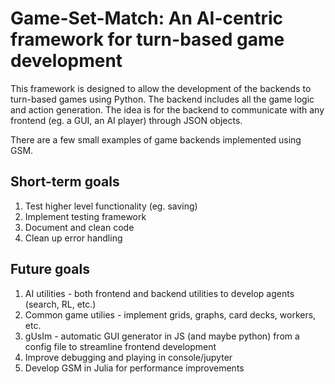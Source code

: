 # Game-Set-Match: An AI-centric framework for turn-based game development

This framework is designed to allow the development of the backends to turn-based games using Python. The backend includes all the game logic and action generation.
The idea is for the backend to communicate with any frontend (eg. a GUI, an AI player) through JSON objects.

There are a few small examples of game backends implemented using GSM.

## Short-term goals

1. Test higher level functionality (eg. saving)
2. Implement testing framework
3. Document and clean code
4. Clean up error handling

## Future goals

1. AI utilities - both frontend and backend utilities to develop agents (search, RL, etc.)
2. Common game utilies - implement grids, graphs, card decks, workers, etc.
3. gUsIm - automatic GUI generator in JS (and maybe python) from a config file to streamline frontend development
4. Improve debugging and playing in console/jupyter
5. Develop GSM in Julia for performance improvements
